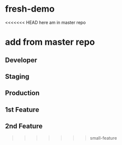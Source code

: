 # fresh-demo

<<<<<<< HEAD
here am in master repo

add from master repo
=======
## Developer

## Staging

## Production

## 1st Feature

## 2nd Feature

>>>>>>> small-feature

